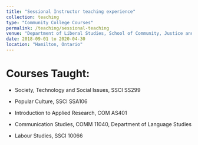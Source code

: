 ```yaml
---
title: "Sessional Instructor teaching experience"
collection: teaching
type: "Community College Courses"
permalink: /teaching/sessional-teaching
venue: "Department of Liberal Studies, School of Community, Justice and Liberal Studies, Mohawk College of Applied Arts and Technology"
date: 2018-09-01 to 2020-04-30
location: "Hamilton, Ontario"
---
```


Courses Taught: 
======

- Society, Technology and Social Issues, SSCI SS299

- Popular Culture, SSCI SSA106

- Introduction to Applied Research, COM AS401

- Communication Studies, COMM 11040, Department of Language Studies

- Labour Studies, SSCI 10066

